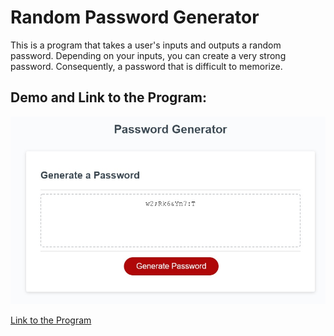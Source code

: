 # Random Password Generator

This is a program that takes a user's inputs and outputs a random password. Depending on your inputs, you can create a very strong password. Consequently, a password that is difficult to memorize.

## Demo and Link to the Program:

![Demo Picture](./assets/demo.jpg)

[Link to the Program](https://jacobhoss.github.io/random-password-generator/)